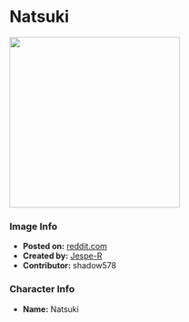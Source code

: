 # Natsuki

<img src="https://raw.githubusercontent.com/shadow578/Project-Padoru/master/Padoru/U_Jespe-R/ddlc-natsuki.png" height="300">

### Image Info
* **Posted on:**     [reddit.com](https://www.reddit.com/r/Padoru/comments/gpath4/daily_padoru_144_natsuki_ddlc/)
* **Created by:**    [Jespe-R](https://github.com/shadow578/Project-Padoru/blob/master/table-of-contents/creators/JespeR.md)
* **Contributor:**   shadow578

### Character Info
* **Name:**   Natsuki



